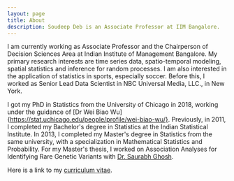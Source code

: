 ```yaml
---
layout: page
title: About
description: Soudeep Deb is an Associate Professor at IIM Bangalore.
---
```


I am currently working as Associate Professor and the Chairperson of Decision Sciences Area at Indian Institute of Management Bangalore. My primary research interests are time series data, spatio-temporal modeling, spatial statistics and inference for random processes. I am also interested in the application of statistics in sports, especially soccer. Before this, I worked as Senior Lead Data Scientist in NBC Universal Media, LLC., in New York.

I got my PhD in Statistics from the University of Chicago in 2018, working under the guidance of [Dr Wei Biao Wu]{https://stat.uchicago.edu/people/profile/wei-biao-wu/}. Previously, in 2011, I completed my Bachelor's degree in Statistics at the Indian Statistical Institute. In 2013, I completed my Master's degree in Statistics from the same university, with a specialization in Mathematical Statistics and Probability. For my Master's thesis, I worked on Association Analyses for Identifying Rare Genetic Variants with [Dr. Saurabh Ghosh](http://www.isical.ac.in/~saurabh/).

Here is a link to my [curriculum vitae](/Resume/CV_DebSoudeep.pdf).
